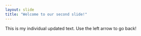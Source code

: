 ```yaml
---
layout: slide
title: "Welcome to our second slide!"
---
```

This is my individual updated text.
Use the left arrow to go back!
